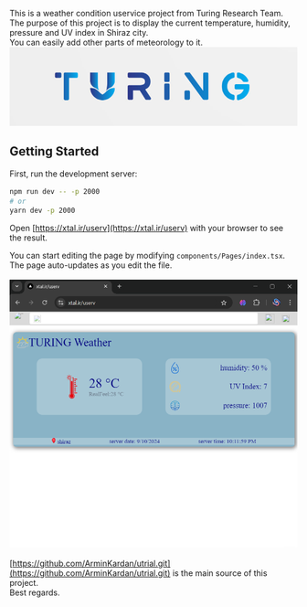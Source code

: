 This is a weather condition uservice project from Turing Research Team.
<br/>
The purpose of this project is to display the current temperature, humidity, pressure and UV index in Shiraz city.
<br/>
You can easily add other parts of meteorology to it.
<img src="https://github.com/ArminKardan/utrialv2/blob/master/turing.png?raw=true"/>
## Getting Started

First, run the development server:

```bash
npm run dev -- -p 2000
# or
yarn dev -p 2000
```



Open [https://xtal.ir/userv](https://xtal.ir/userv) with your browser to see the result.

You can start editing the page by modifying `components/Pages/index.tsx`. The page auto-updates as you edit the file.
<br/>
<br/>
<img src="https://github.com/melikajafari79/uWeather/blob/main/Screenshot%202024-09-10%20221255.png" />
<br/>
<br/>
[https://github.com/ArminKardan/utrial.git](https://github.com/ArminKardan/utrial.git) is the main source of this project.
<br/>
Best regards.
<br/>

